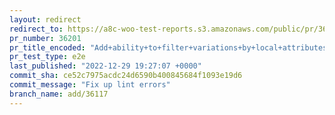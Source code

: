 ```yaml
---
layout: redirect
redirect_to: https://a8c-woo-test-reports.s3.amazonaws.com/public/pr/36201/e2e/index.html
pr_number: 36201
pr_title_encoded: "Add+ability+to+filter+variations+by+local+attributes+in+REST+API"
pr_test_type: e2e
last_published: "2022-12-29 19:27:07 +0000"
commit_sha: ce52c7975acdc24d6590b400845684f1093e19d6
commit_message: "Fix up lint errors"
branch_name: add/36117
---
```

